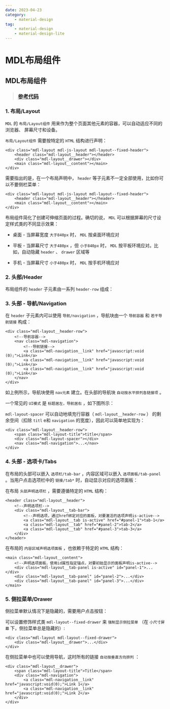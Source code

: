 ```yaml
---
date: 2023-04-23
category:
    - material-design
tag:
    - material-design
    - material-design-lite
---
```

 # MDL布局组件
##  MDL布局组件

> ###  [ 参考代码 ]()

###  1\. 布局/Layout

` MDL ` 的 ` 布局/Layout组件 ` 用来作为整个页面其他元素的容器，可以自动适应不同的浏览器、 屏幕尺寸和设备。

` 布局/Layout组件 ` 需要按特定的 ` HTML ` 结构进行声明：

    
    
    <div class="mdl-layout mdl-js-layout mdl-layout--fixed-header">
        <header class="mdl-layout__header"></header>
        <div class="mdl-layout__drawer"></div>
        <main class="mdl-layout__content"></main>
    </div>
    

需要指出的是，在一个布局声明中， ` header ` 等子元素不一定全部使用，比如你可以不要侧栏菜单：

    
    
    <div class="mdl-layout mdl-js-layout mdl-layout--fixed-header">
        <header class="mdl-layout__header"></header>
        <main class="mdl-layout__content"></main>
    </div>
    

布局组件简化了创建可伸缩页面的过程。确切的说， ` MDL ` 可以根据屏幕的尺寸设定样式类的不同显示效果：

  * 桌面 - 当屏幕宽度 ` 大于840px ` 时， ` MDL ` 按桌面环境应对 

  * 平板 - 当屏幕尺寸 ` 大于480px ` ，但 ` 小于840px ` 时， ` MDL ` 按平板环境应对。比如，自动隐藏 ` header ` 、 ` drawer ` 区域等 

  * 手机 - 当屏幕尺寸 ` 小于480px ` 时， ` MDL ` 按手机环境应对 

###  2\. 头部/Header

布局组件的 ` header ` 子元素由一系列 ` header-row ` 组成：

###  3\. 头部 - 导航/Navigation

在 ` header ` 子元素内可以使用 ` 导航/navigation ` ，导航块由一个 ` 导航容器 ` 和 ` 若干导航链接 ` 构成：

    
    
    <div class="mdl-layout__header-row">
        <!--导航容器-->
        <nav class="mdl-navigation">
            <!--导航链接-->
            <a class="mdl-navigation__link" href="javascript:void (0);">Link</a>
            <a class="mdl-navigation__link" href="javascript:void (0);">Link</a>
            <a class="mdl-navigation__link" href="javascript:void (0);">Link</a>
        </nav>
    </div>
    

如上例所示，导航块使用 ` nav元素 ` 建立。在头部的导航块 ` 自动按水平排列各链接项 ` 。

一个常见的 ` UI模式 ` 是 ` 标题居左，导航居右 ` ，如下图所示：

` mdl-layout-spacer ` 可以自动地填充行容器（ ` mdl-layout__header-row ` ） 的剩余空间（扣除 ` titl
` e和 ` navigation ` 的宽度），因此可以简单地实现为：

    
    
    <div class="mdl-layout__header-row">
        <span class="mdl-layout-title">title</span>
        <div class="mdl-layout-spacer"></div>
        <nav class="mdl-navigation">...</nav>
    </div>
    

###  4\. 头部 - 选项卡/Tabs

在布局的头部可以嵌入 ` 选项栏/tab-bar ` ，内容区域可以嵌入 ` 选项面板/tab-panel ` 。当用户点击选项栏中的 ` 链接/tab*
` 时，自动显示对应的选项面板：

在布局 ` 头部声明选项栏 ` ，需要遵循特定的 ` HTML ` 结构：

    
    
    <header class="mdl-layout__header">
        <!--声明选项栏-->
        <div class="mdl-layout__tab-bar">
            <!--声明选项，通过href绑定对应的面板，对要激活的选项声明is-active-->
            <a class="mdl-layout__tab is-active" href="#panel-1">tab-1</a>
            <a class="mdl-layout__tab" href="#panel-2">tab-2</a>
            <a class="mdl-layout__tab" href="#panel-3">tab-3</a>
        </div>
    </header>
    

在布局的 ` 内容区域声明选项面板 ` ，也依赖于特定的 ` HTML ` 结构：

    
    
    <main class="mdl-layout__content">
        <!--声明选项面板，使用id属性指定锚点，对要初始显示的面板声明is-active-->
        <div class="mdl-layout__tab-panel is-active" id="panel-1">...</div>
        <div class="mdl-layout__tab-panel" id="panel-2">...</div>
        <div class="mdl-layout__tab-panel" id="panel-3">...</div>
    </main>
    

###  5\. 侧拉菜单/Drawer

侧拉菜单默认情况下是隐藏的，需要用户点击按钮：

可以设置修饰样式类 ` mdl-layout--fixed-drawer ` 来 ` 强制显示侧拉菜单 ` （在 ` 小尺寸屏幕 `
下，侧拉菜单总是隐藏的）:

    
    
    <div class="mdl-layout mdl-layout--fixed-drawer">
        <div class="mdl-layout__drawer">...</div>
    </div>
    

在侧拉菜单中也可以使用导航，这时所有的链接 ` 自动按垂直方向排列 ` ：

    
    
    <div class="mdl-layout__drawer">
        <span class="mdl-layout-title">Title</span>
        <div class="mdl-navigation">
            <a class="mdl-navigation__link" href="javascript:void(0);">Link 1</a>
            <a class="mdl-navigation__link" href="javascript:void(0);">Link 2</a>
        </div>
    </div>
    


